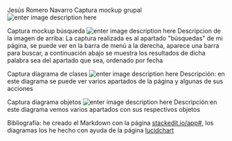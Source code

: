 ﻿Jesús Romero Navarro
Captura mockup grupal
![enter image description here](https://i.imgur.com/JAUTSya.jpg)

Captura mockup búsqueda
![enter image description here](https://i.imgur.com/MkhNiu5.jpg)
Descripcion de la imagen de arriba:
La captura realizada es al apartado "búsquedas" de mi página, se puede ver en la barra de menú a la derecha, aparece una barra para buscar, a continuación abajo se muestra los resultados de dicha palabra sea del apartado que sea, ordenado por fecha

Captura diagrama de clases
![enter image description here](https://i.imgur.com/z1Ajhn6.jpg)
Descripción: en este diagrama se puede ver varios apartados de la página y algunas de sus acciones

Captura diagrama objetos
![enter image description here](https://i.imgur.com/UnqzZbA.jpg)
Descripción:en este diagrama vemos varios apartados con sus respectivos objetos

Bibliografía: he creado el Markdown con la página [stackedit.io/app#](https://stackedit.io/app#), los diagramas los he hecho con ayuda de la página [lucidchart](www.lucidchart.com)

